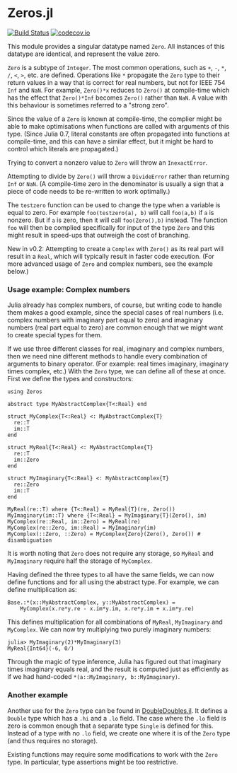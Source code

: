 # Zeros.jl

[![Build Status](https://travis-ci.org/perrutquist/Zeros.jl.svg?branch=master)](https://travis-ci.org/perrutquist/Zeros.jl)
[![codecov.io](http://codecov.io/github/perrutquist/Zeros.jl/coverage.svg?branch=master)](http://codecov.io/github/perrutquist/Zeros.jl?branch=master)

This module provides a singular datatype named `Zero`. All instances of this datatype are identical, and represent the value zero.

`Zero` is a subtype of `Integer`. The most common operations, such as `+`, `-`, `*`, `/`, `<`, `>`, etc. are defined. Operations like `*` propagate the `Zero` type to their return values in a way that is correct for real numbers, but not for IEEE 754 `Inf` and `NaN`. For example, `Zero()*x` reduces to `Zero()` at compile-time which has the effect that `Zero()*Inf` becomes `Zero()` rather than `NaN`. A value with this behaviour is sometimes referred to a "strong zero".

Since the value of a `Zero` is known at compile-time, the complier might be able to make optimisations when functions are called with arguments of this type. (Since Julia 0.7, literal constants are often propagated into functions at compile-time, and this can have a similar effect, but it might be hard to control which literals are propagated.)

Trying to convert a nonzero value to `Zero` will throw an `InexactError`.

Attempting to divide by `Zero()` will throw a `DivideError` rather than returning `Inf` or `NaN`.
(A compile-time zero in the denominator is usually a sign that a piece of code needs to be re-written to work optimally.)

The `testzero` function can be used to change the type when a variable is equal to zero. For example `foo(testzero(a), b)` will call `foo(a,b)` if `a` is nonzero. But if `a` is zero, then it will call `foo(Zero(),b)` instead. The function `foo` will then be complied specifically for input of the type `Zero` and this might result in speed-ups that outweigh the cost of branching.

New in v0.2: Attempting to create a `Complex` with `Zero()` as its real part will result in a `Real`, which will typically result in faster code execution. (For more advanced usage of `Zero` and complex numbers, see the example below.)

### Usage example: Complex numbers

Julia already has complex numbers, of course, but writing code to handle them makes a good example, since the special cases of real numbers (i.e. complex numbers with imaginary part equal to zero) and imaginary numbers (real part equal to zero) are common enough that we might want to create special types for them.

If we use three different classes for real, imaginary and complex numbers, then we need nine different methods to handle every combination of arguments to binary operator. (For example: real times imaginary, imaginary times complex, etc.) With the `Zero` type, we can define all of these at once. First we define the types and constructors:

```
using Zeros

abstract type MyAbstractComplex{T<:Real} end

struct MyComplex{T<:Real} <: MyAbstractComplex{T}
  re::T
  im::T
end

struct MyReal{T<:Real} <: MyAbstractComplex{T}
  re::T
  im::Zero
end

struct MyImaginary{T<:Real} <: MyAbstractComplex{T}
  re::Zero
  im::T
end

MyReal(re::T) where {T<:Real} = MyReal{T}(re, Zero())
MyImaginary(im::T) where {T<:Real} = MyImaginary{T}(Zero(), im)
MyComplex(re::Real, im::Zero) = MyReal(re)
MyComplex(re::Zero, im::Real) = MyImaginary(im)
MyComplex(::Zero, ::Zero) = MyComplex{Zero}(Zero(), Zero()) # disambiguation
```
It is worth noting that `Zero` does not require any storage, so `MyReal` and `MyImaginary` require half the storage of `MyComplex`.

Having defined the three types to all have the same fields, we can now define functions and for all using the abstract type. For example, we can define multiplication as:
```
Base.:*(x::MyAbstractComplex, y::MyAbstractComplex) =
    MyComplex(x.re*y.re - x.im*y.im, x.re*y.im + x.im*y.re)
```
This defines multiplication for all combinations of `MyReal`, `MyImaginary` and `MyComplex`.
We can now try multiplying two purely imaginary numbers:
```
julia> MyImaginary(2)*MyImaginary(3)
MyReal{Int64}(-6, 0̸)
```
Through the magic of type inference, Julia has figured out that imaginary times imaginary equals real,
and the result is computed just as efficiently as if we had hand-coded `*(a::MyImaginary, b::MyImaginary)`.

### Another example

Another use for the `Zero` type can be found in [DoubleDoubles.jl](https://github.com/perrutquist/DoubleDoubles.jl).
It defines a `Double` type which has a `.hi` and a `.lo` field. The case where the `.lo` field is zero is common enough that a separate type `Single` is defined for this. Instead of a type with no `.lo` field, we create one where it is of the `Zero` type (and thus requires no storage).

Existing functions may require some modifications to work with the `Zero` type. In particular, type assertions might be too restrictive.
